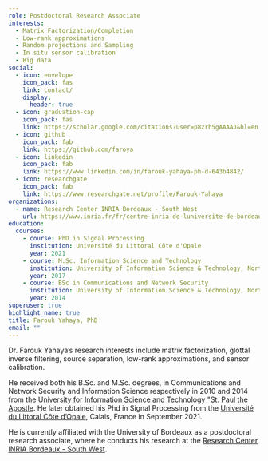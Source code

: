 ```yaml
---
role: Postdoctoral Research Associate
interests:
  - Matrix Factorization/Completion
  - Low-rank approximations
  - Random projections and Sampling
  - In situ sensor calibration
  - Big data
social:
  - icon: envelope
    icon_pack: fas
    link: contact/
    display:
      header: true
  - icon: graduation-cap
    icon_pack: fas
    link: https://scholar.google.com/citations?user=p8zrh5gAAAAJ&hl=en
  - icon: github
    icon_pack: fab
    link: https://github.com/faroya
  - icon: linkedin
    icon_pack: fab
    link: https://www.linkedin.com/in/farouk-yahaya-ph-d-643b4842/
  - icon: researchgate
    icon_pack: fab
    link: https://www.researchgate.net/profile/Farouk-Yahaya
organizations:
  - name: Research Center INRIA Bordeaux - South West
    url: https://www.inria.fr/fr/centre-inria-de-luniversite-de-bordeaux
education:
  courses:
    - course: PhD in Signal Processing
      institution: Université du Littoral Côte d'Opale
      year: 2021
    - course: M.Sc. Information Science and Technology
      institution: University of Information Science & Technology, North Macedonia
      year: 2017
    - course: BSc in Communications and Network Security
      institution: University of Information Science & Technology, North Macedonia
      year: 2014
superuser: true
highlight_name: true
title: Farouk Yahaya, PhD
email: ""
---
```

 Dr. Farouk Yahaya’s research interests include matrix factorization, glottal inverse filtering, source separation, low-rank approximations, and sensor calibration.

He received both his B.Sc. and M.Sc. degrees, in Communications and Network Security and Information Science respectively in 2010 and 2014 from the [University for Information Science and Technology "St. Paul the Apostle](http://uist.edu.mk/). He later obtained his Phd in Signal Processing from the [Université du Littoral Côte d’Opale](https://www.univ-littoral.fr/), Calais, France in September 2021.

He is currently affiliated with the University of Bordeaux as a postdoctoral research associate, where he conducts his research at the [Research Center INRIA Bordeaux - South West](https://www.inria.fr/fr/centre-inria-universite-bordeaux).


 